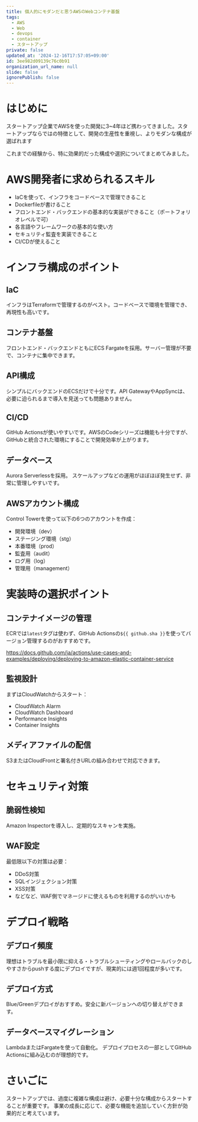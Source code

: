 ```yaml
---
title: 個人的にモダンだと思うAWSのWebコンテナ基盤
tags:
  - AWS
  - Web
  - devops
  - container
  - スタートアップ
private: false
updated_at: '2024-12-16T17:57:05+09:00'
id: 3ee982d09139c76c0b91
organization_url_name: null
slide: false
ignorePublish: false
---
```

# はじめに

スタートアップ企業でAWSを使った開発に3~4年ほど携わってきました。スタートアップならではの特徴として、開発の生産性を重視し、よりモダンな構成が選ばれます

これまでの経験から、特に効果的だった構成や選択についてまとめてみました。

# AWS開発者に求められるスキル

- IaCを使って、インフラをコードベースで管理できること
- Dockerfileが書けること
- フロントエンド・バックエンドの基本的な実装ができること（ポートフォリオレベルで可）
- 各言語やフレームワークの基本的な使い方
- セキュリティ監査を実装できること
- CI/CDが使えること

# インフラ構成のポイント

## IaC
インフラはTerraformで管理するのがベスト。コードベースで環境を管理でき、再現性も高いです。

## コンテナ基盤
フロントエンド・バックエンドともにECS Fargateを採用。サーバー管理が不要で、コンテナに集中できます。

## API構成
シンプルにバックエンドのECSだけで十分です。API GatewayやAppSyncは、必要に迫られるまで導入を見送っても問題ありません。

## CI/CD
GitHub Actionsが使いやすいです。AWSのCodeシリーズは機能も十分ですが、GitHubと統合された環境にすることで開発効率が上がります。

## データベース
Aurora Serverlessを採用。
スケールアップなどの運用がほぼほぼ発生せず、非常に管理しやすいです。

## AWSアカウント構成
Control Towerを使って以下の6つのアカウントを作成：
- 開発環境（dev）
- ステージング環境（stg）
- 本番環境（prod）
- 監査用（audit）
- ログ用（log）
- 管理用（management）

# 実装時の選択ポイント

## コンテナイメージの管理
ECRでは`latest`タグは使わず、GitHub Actionsの`${{ github.sha }}`を使ってバージョン管理するのがおすすめです。

https://docs.github.com/ja/actions/use-cases-and-examples/deploying/deploying-to-amazon-elastic-container-service


## 監視設計
まずはCloudWatchからスタート：
- CloudWatch Alarm
- CloudWatch Dashboard
- Performance Insights
- Container Insights

## メディアファイルの配信
S3またはCloudFrontと署名付きURLの組み合わせで対応できます。

# セキュリティ対策

## 脆弱性検知
Amazon Inspectorを導入し、定期的なスキャンを実施。

## WAF設定
最低限以下の対策は必要：
- DDoS対策
- SQLインジェクション対策
- XSS対策
- などなど、WAF側でマネージドに使えるものを利用するのがいいかも

# デプロイ戦略

## デプロイ頻度
理想はトラブルを最小限に抑える・トラブルシューティングやロールバックのしやすさからpushする度にデプロイですが、現実的には週1回程度が多いです。

## デプロイ方式
Blue/Greenデプロイがおすすめ。安全に新バージョンへの切り替えができます。

## データベースマイグレーション
LambdaまたはFargateを使って自動化。
デプロイプロセスの一部としてGitHub Actionsに組み込むのが理想的です。

# さいごに

スタートアップでは、過度に複雑な構成は避け、必要十分な構成からスタートすることが重要です。
事業の成長に応じて、必要な機能を追加していく方針が効果的だと考えています。
